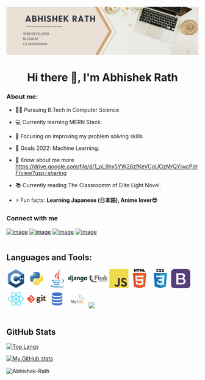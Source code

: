 
![Screenshot](https://github.com/Abhishek-Rath/Abhishek-Rath/blob/f308069ba85d758a5453c10592d269a3128928ae/Abhishek%20Rath.png)


<h1 align="center"> Hi there 👋, I'm Abhishek Rath </h1>


### About me:

- 👨‍🎓 Pursuing B.Tech in Computer Science

- 💻 Currently learning MERN Stack.

- 🎯 Focusing on improving my problem solving skills.

- 🥅 Goals 2022: Machine Learning.

- 📄 Know about me more https://drive.google.com/file/d/1_oL9hx5YW26zfKeVCgUOzMrQYIwcPdrF/view?usp=sharing

- 📚 Currently reading The Classroomm of Elite Light Novel.

- ⚡ Fun facts: **Learning Japanese (日本語), Anime lover😎**


### Connect with me

[![image](https://img.shields.io/badge/Gmail-D14836?style=for-the-badge&logo=gmail&logoColor=white)](mailto:abhi.rath39@gmail.com)
 [![image](https://img.shields.io/badge/LinkedIn-0077B5?style=for-the-badge&logo=linkedin&logoColor=white)](https://www.linkedin.com/in/abhishek-rath/)
 [![image](https://img.shields.io/badge/Twitter-1DA1F2?style=for-the-badge&logo=twitter&logoColor=white)](https://twitter.com/th3lazyc0d3r)
 [![image](https://img.shields.io/badge/dev.to-0A0A0A?style=for-the-badge&logo=dev.to&logoColor=white)](https://dev.to/abhishek_rath)
 <br> <br>
<h2>Languages and Tools:</h2>

<img height="50px" src="https://raw.githubusercontent.com/github/explore/180320cffc25f4ed1bbdfd33d4db3a66eeeeb358/topics/cpp/cpp.png"></img>
<img height="50px" src="https://raw.githubusercontent.com/github/explore/180320cffc25f4ed1bbdfd33d4db3a66eeeeb358/topics/python/python.png"></img>
<img height="50px" src="https://raw.githubusercontent.com/devicons/devicon/master/icons/java/java-original.svg"></img>
<img height="50px" src="https://raw.githubusercontent.com/github/explore/180320cffc25f4ed1bbdfd33d4db3a66eeeeb358/topics/django/django.png"></img>
<img height="50px" src="https://raw.githubusercontent.com/github/explore/180320cffc25f4ed1bbdfd33d4db3a66eeeeb358/topics/flask/flask.png"></img>
<img height="50px" src="https://raw.githubusercontent.com/github/explore/180320cffc25f4ed1bbdfd33d4db3a66eeeeb358/topics/javascript/javascript.png"></img>
<img height="50px" src="https://raw.githubusercontent.com/github/explore/180320cffc25f4ed1bbdfd33d4db3a66eeeeb358/topics/html/html.png"></img>
<img height="50px" src="https://raw.githubusercontent.com/github/explore/180320cffc25f4ed1bbdfd33d4db3a66eeeeb358/topics/css/css.png"></img>
<img height="50px" src="https://raw.githubusercontent.com/github/explore/180320cffc25f4ed1bbdfd33d4db3a66eeeeb358/topics/bootstrap/bootstrap.png"></img>
<img height="50px" src="https://raw.githubusercontent.com/github/explore/180320cffc25f4ed1bbdfd33d4db3a66eeeeb358/topics/react/react.png"></img>
<img height="50px" src="https://raw.githubusercontent.com/github/explore/180320cffc25f4ed1bbdfd33d4db3a66eeeeb358/topics/git/git.png"></img>
<img height="50px" src="https://raw.githubusercontent.com/github/explore/180320cffc25f4ed1bbdfd33d4db3a66eeeeb358/topics/sql/sql.png"></img>
<img height="50px" src="https://raw.githubusercontent.com/github/explore/180320cffc25f4ed1bbdfd33d4db3a66eeeeb358/topics/mysql/mysql.png"></img>
<img height="50px" src="https://www.vectorlogo.zone/logos/heroku/heroku-icon.svg"></img>
 <br> <br>
## GitHub Stats

[![Top Langs](https://github-readme-stats.vercel.app/api/top-langs/?username=Abhishek-Rath&layout=compact&theme=radical&langs_count=10)](https://github.com/anuraghazra/github-readme-stats)

[![My GitHub stats](https://github-readme-stats.vercel.app/api?username=Abhishek-Rath&count_private=true&show_icons=true&theme=radical)](https://github.com/anuraghazra/github-readme-stats)

<img align="center" src="https://github-readme-streak-stats.herokuapp.com/?user=Abhishek-Rath&" alt="Abhishek-Rath" />

